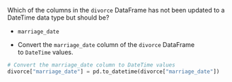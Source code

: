 Which of the columns in the `divorce` DataFrame has not been updated to a DateTime data type but should be?
- `marriage_date`

- Convert the `marriage_date` column of the `divorce` DataFrame to `DateTime` values.
```Python
# Convert the marriage_date column to DateTime values
divorce["marriage_date"] = pd.to_datetime(divorce["marriage_date"])
```

